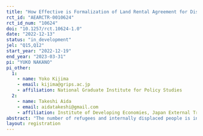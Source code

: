 ```yaml
---
title: "How Effective is Formalization of Land Rental Agreement for Dispute Prevention? Evidence from Randomized Control Trial in Uganda’s Refugee Camp"
rct_id: "AEARCTR-0010624"
rct_id_num: "10624"
doi: "10.1257/rct.10624-1.0"
date: "2022-12-13"
status: "in_development"
jel: "Q15,Q12"
start_year: "2022-12-19"
end_year: "2023-03-31"
pi: "YUKO NAKANO"
pi_other:
  1:
    - name: Yoko Kijima
    - email: kijima@grips.ac.jp
    - affiliation: National Graduate Institute for Policy Studies
  2:
    - name: Takeshi Aida
    - email: aidatakeshi@gmail.com
    - affiliation: Institute of Developing Economies, Japan External Trade Organization (IDE-JETRO)
abstract: "The number of refugees and internally displaced people is increasing in the world. Building a good relationship between refugees and host communities is crucial for the welfare of both parties. This study investigates if formalizing land rental agreements is effective for reducing land disputes without decreasing the access to land for refugees. In doing so, we conduct a randomized control trial in the Rhino refugee camp and surrounding communities where refugees informally rent land from Ugandans but there are land disputes. The study contributes to the existing literature by providing rigorous empirical evidence. Findings will be beneficial to policymakers in understanding how to promote the economic independence of refugees by improving their access to land and to developing peaceful relationships between refugees and hosts. "
layout: registration
---
```



